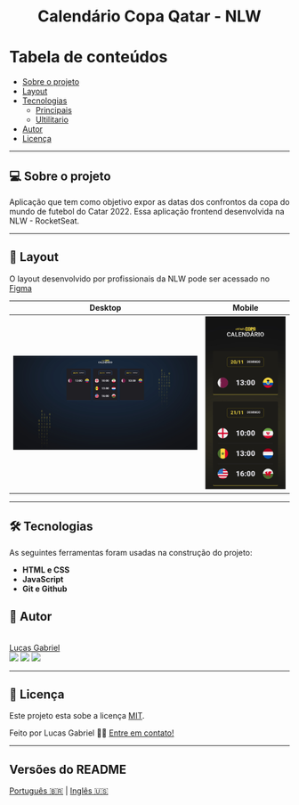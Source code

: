 <h1 align="center">
    Calendário Copa Qatar - NLW
</h1>

Tabela de conteúdos
=================
   * [Sobre o projeto](#-sobre-o-projeto)
   * [Layout](#-layout)
   * [Tecnologias](#-tecnologias)
     * [Principais](#principais)
     * [Ultilitario](#utilitários)
   * [Autor](#-autor)
   * [Licença](#-licença)

---

## 💻 Sobre o projeto

Aplicação que tem como objetivo expor as datas dos confrontos da copa do mundo de futebol do Catar 2022. Essa aplicação frontend desenvolvida na NLW - RocketSeat.

---



## 🎨 Layout
O layout desenvolvido por profissionais da NLW pode ser acessado no [Figma](https://www.figma.com/file/Iew5OmxaXAI1RVaCah84S0/Calend%C3%A1rio-de-Jogos-(Community)?node-id=175%3A3234)

|Desktop|Mobile|
|---|---|
|![](./assets/screenshots/desktop.jpg)|![](./assets/screenshots/mobile.jpg)|


---

## 🛠 Tecnologias

As seguintes ferramentas foram usadas na construção do projeto:

-   **HTML e CSS**
-   **JavaScript**
-   **Git e Github**


## 🦸 Autor

<a href="https://t.me/lgabrielb">
 <img style="border-radius: 50%;" src="https://avatars.githubusercontent.com/u/49784625?v=4" width="100px;" alt=""/>
 <br />
Lucas Gabriel
 <br />


<div>
  <a href = "https://www.linkedin.com/in/lucas-gabriel-4860b4228"><img src="https://img.shields.io/badge/Lucas-0077B5?style=for-the-badge&logo=linkedin&logoColor=white" target="_blank"></a>
  <a href = "mailto:gabrielbezerralucas@gmail.com"><img src="https://img.shields.io/badge/-gabrielbezerralucas@gmail.com-D14836?style=for-the-badge&logo=gmail&logoColor=white" target="_blank"></a>
  <a href="https://t.me/lgabrielb" target="_blank"><img src="https://img.shields.io/badge/lgabrielb-2CA5E0?style=for-the-badge&logo=telegram&logoColor=white" target="_blank"></a>
</div>


---

## 📝 Licença

Este projeto esta sobe a licença [MIT](./../LICENSE).

Feito por Lucas Gabriel 👋🏽 [Entre em contato!](https://www.linkedin.com/in/lucas-gabriel-4860b4228)

---

##  Versões do README

[Português 🇧🇷](./README.md)  |  [Inglês 🇺🇸](./README.md)
